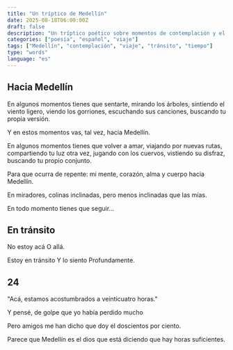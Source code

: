 ```yaml
---
title: "Un tríptico de Medellín"
date: 2025-08-18T06:00:00Z
draft: false
description: "Un tríptico poético sobre momentos de contemplación y el viaje hacia Medellín"
categories: ["poesía", "español", "viaje"]
tags: ["Medellín", "contemplación", "viaje", "tránsito", "tiempo"]
type: "words"
language: "es"
---
```



## Hacia Medellín

En algunos momentos tienes que sentarte,
mirando los árboles,
sintiendo el viento ligero,
viendo los gorriones,
escuchando sus canciones,
buscando tu propia versión.

Y en estos momentos vas, tal vez,
hacia Medellín.

En algunos momentos tienes que volver a amar,
viajando por nuevas rutas,
compartiendo tu luz otra vez,
jugando con los cuervos,
vistiendo su disfraz,
buscando tu propio conjunto.

Para que ocurra de repente:
mi mente, corazón, alma y cuerpo
hacia Medellín.

En miradores, colinas inclinadas,
pero menos inclinadas que las mías.

En todo momento tienes que seguir...

## En tránsito

No estoy acá
O allá.

Estoy en tránsito
Y lo siento
Profundamente.

## 24

"Acá, estamos acostumbrados
a veinticuatro horas."

Y pensé, de golpe
que yo había perdido mucho

Pero amigos me han dicho
que doy el doscientos por ciento.

Parece que Medellín
es el dios que está diciendo
que hay horas
suficientes.